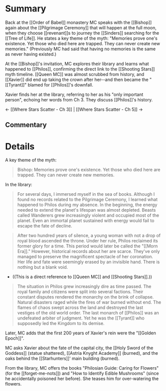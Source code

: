 # Summary
Back at the [[Order of Babel]] monastery MC speaks with the [[Bishop]] again about the [[Pilgrimage Ceremony]] that will happen at the full moon, when they choose [[revenant]]s to journey the [[Sinders]] searching for the [[Tree of Life]]. He states a key theme of the myth: "Memories prove one's existence. Yet those who died here are trapped. They can never create new memories." (Previously MC had said that having no memories is the same as never having existed.)

At the [[Bishop]]'s invitation, MC explores their library and learns what happened to [[Philos]], confirming the direct link to the [[Shooting Stars]] myth timeline. [[Queen MC]] was almost scrubbed from history, and [[Xavier]] did end up taking the crown after her--and then became the "[[Tyrant]]" blamed for [[Philos]]'s downfall.

Xavier finds her at the library, referring to her as his "only important person", echoing her words from Ch 3. They discuss [[Philos]]'s history.

← [[Where Stars Scatter - Ch 3]] | [[Where Stars Scatter - Ch 5]] →
## Commentary

# Details

A key theme of the myth:
> Bishop: Memories prove one's existence. Yet those who died here are trapped. They can never create new memories.


In the library:
> For several days, I immersed myself in the sea of books. Although I found no records related to the Pilgrimage Ceremony, I learned what happened to Philos during my absence.
> In the beginning, the energy needed to extend the planet's lifespan was almost depleted. Beasts called Wanderers grew increasingly violent and occupied most of the planet.
> Even an immortal planet sustained with energy would fail to escape the fate of decline.

> After two hundred years of silence, a young woman with not a drop of royal blood ascended the throne.
> Under her rule, Philos reclaimed its former glory for a time. This period would later be called the "[[Morn Era]]."
> However, historical records about her are scarce. They've only managed to preserve the magnificent spectacle of her coronation.
> Her life and fate were seemingly erased by an invisible hand. There is nothing but a blank void.
* ((This is a direct reference to [[Queen MC]] and [[Shooting Stars]].))

> The situation in Philos grew increasingly dire as time passed.
> The royal family and citizens were split into several factions. Their constant disputes rendered the monarchy on the brink of collapse.
> Natural disasters raged while the fires of war burned without end. The flames of chaos swept across the land and destroyed the last vestiges of the old world order.
> The last monarch of [[Philos]] was an undefeated arbiter of judgment. Yet he was the [[Tyrant]] who supposedly led the Kingdom to its demise.

Later, MC adds that the first 200 years of Xavier's rein were the "[[Golden Epoch]]".

MC asks Xavier about the fate of the capital city, the [[Holy Sword of the Goddess]] (statue shattered), [[Astria Knyght Academy]] (burned), and the oaks behind the [[Starhunters]]' main building (burned).

From the library, MC offers the books "Philosian Guide: Caring for Flowers" (for the [[forget-me-nots]]) and "How to Identify Edible Mushrooms" (since he accidentally poisoned her before). She teases him for over-watering the flowers.